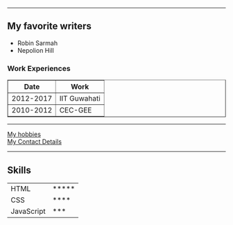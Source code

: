 <hr>
<h2>My favorite writers</h2>
<ul>
	<li>Robin Sarmah</li>
	<li>Nepolion Hill</li>
</ul>
<h3>Work Experiences</h3>
<table border="1">
	<thead>
		<tr>
			<th>Date</th>
			<th>Work</th>
		</tr>
	</thead>
	<tbody></tbody>
	<tfoot></tfoot>
	<tr>
		<td>2012-2017</td>
		<td>IIT Guwahati</td>
	</tr>
	<tr>
		<td>2010-2012</td>
		<td>CEC-GEE</td>
	</tr>
</table>
<hr>
<a href="hobbies.html">My hobbies</a> <br>
<a href="contact.html">My Contact Details</a>
<hr>
<h2>Skills</h2>
<table>
	<tr>
		<td>
		HTML
	</td>
	<td>*****</td>
	</tr>
	<tr>
		<td>
			CSS
		</td>
		<td>****	</td>
	</tr>
	<tr>
		<td>
			JavaScript
		</td>
		<td>***		</td>
	</tr>
</table>
</body>
</html>
